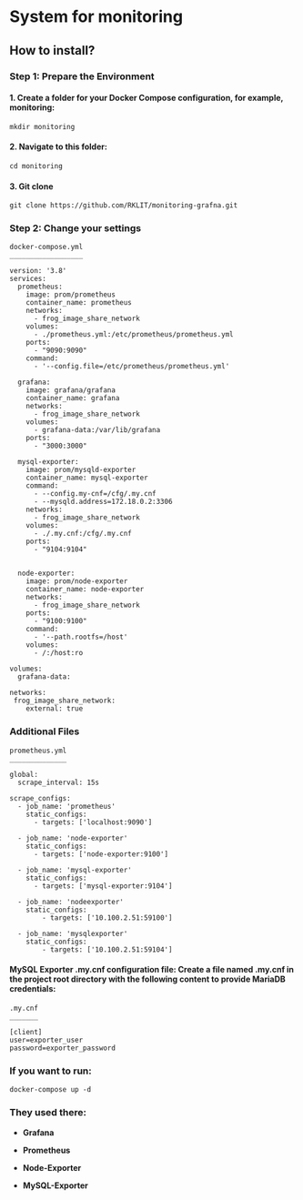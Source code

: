 <h1>System for monitoring</h1>

<h2>How to install?</h2>

<h3>Step 1: Prepare the Environment</h3>

<h4>1. Create a folder for your Docker Compose configuration, for example, monitoring:</h4>

```{bash}
mkdir monitoring
```

<h4>2. Navigate to this folder:</h4>

```{bash}
cd monitoring
```

<h4>3. Git clone</h4>

```{bash}
git clone https://github.com/RKLIT/monitoring-grafna.git
```
<h3>Step 2: Change your settings</h3>

```{bash}
docker-compose.yml
__________________

version: '3.8'
services:
  prometheus:
    image: prom/prometheus
    container_name: prometheus
    networks:
      - frog_image_share_network
    volumes:
      - ./prometheus.yml:/etc/prometheus/prometheus.yml
    ports:
      - "9090:9090"
    command:
      - '--config.file=/etc/prometheus/prometheus.yml'

  grafana:
    image: grafana/grafana
    container_name: grafana
    networks:
      - frog_image_share_network
    volumes:
      - grafana-data:/var/lib/grafana
    ports:
      - "3000:3000"

  mysql-exporter:
    image: prom/mysqld-exporter
    container_name: mysql-exporter
    command: 
      - --config.my-cnf=/cfg/.my.cnf
      - --mysqld.address=172.18.0.2:3306
    networks:
      - frog_image_share_network
    volumes:
      - ./.my.cnf:/cfg/.my.cnf
    ports:
      - "9104:9104"


  node-exporter:
    image: prom/node-exporter
    container_name: node-exporter
    networks:
      - frog_image_share_network
    ports:
      - "9100:9100"
    command:
      - '--path.rootfs=/host'
    volumes:
      - /:/host:ro

volumes:
  grafana-data:
  
networks:
 frog_image_share_network:
    external: true
```
<h3>Additional Files</h3>

```{bash}
prometheus.yml
______________

global:
  scrape_interval: 15s

scrape_configs:
  - job_name: 'prometheus'
    static_configs:
      - targets: ['localhost:9090']

  - job_name: 'node-exporter'
    static_configs:
      - targets: ['node-exporter:9100']

  - job_name: 'mysql-exporter'
    static_configs:
      - targets: ['mysql-exporter:9104']
  
  - job_name: 'nodeexporter'
    static_configs:
        - targets: ['10.100.2.51:59100']

  - job_name: 'mysqlexporter'
    static_configs:
        - targets: ['10.100.2.51:59104']
```

<h4>MySQL Exporter .my.cnf configuration file: Create a file named .my.cnf in the project root directory with the following content to provide MariaDB credentials:</h4>

```{ini}
.my.cnf
_______

[client]
user=exporter_user
password=exporter_password
```


<h3>If you want to run:</h3>

```{bash}
docker-compose up -d
```

<h3>They used there:</h3>

* **Grafana**

* **Prometheus**

* **Node-Exporter**

* **MySQL-Exporter**

